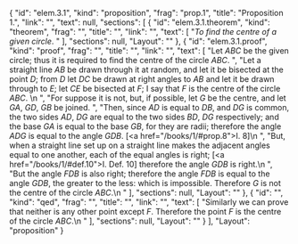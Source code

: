 {
  "id": "elem.3.1",
  "kind": "proposition",
  "frag": "prop.1",
  "title": "Proposition 1.",
  "link": "",
  "text": null,
  "sections": [
    {
      "id": "elem.3.1.theorem",
      "kind": "theorem",
      "frag": "",
      "title": "",
      "link": "",
      "text": [
        "<var>To find the centre of a given circle</var>. "
      ],
      "sections": null,
      "Layout": ""
    },
    {
      "id": "elem.3.1.proof",
      "kind": "proof",
      "frag": "",
      "title": "",
      "link": "",
      "text": [
        "Let <var>ABC</var> be the given circle; thus it is required to find the centre of the circle <var>ABC</var>. ",
        "Let a straight line <var>AB</var> be drawn through it at random, and let it be bisected at the point <var>D</var>; from <var>D</var> let <var>DC</var> be drawn at right angles to <var>AB</var> and let it be drawn through to <var>E</var>; let <var>CE</var> be bisected at <var>F</var>; I say that <var>F</var> is the centre of the circle <var>ABC</var>. \n      ",
        "For suppose it is not, but, if possible, let <var>G</var> be the centre, and let <var>GA</var>, <var>GD</var>, <var>GB</var> be joined. ",
        "Then, since <var>AD</var> is equal to <var>DB</var>, and <var>DG</var> is common, the two sides <var>AD</var>, <var>DG</var> are equal to the two sides <var>BD</var>, <var>DG</var> respectively; and the base <var>GA</var> is equal to the base <var>GB</var>, for they are radii; therefore the angle <var>ADG</var> is equal to the angle <var>GDB</var>. [<a href=\"/books/1/#prop.8\">I. 8</a>]\n      ",
        "But, when a straight line set up on a straight line makes the adjacent angles equal to one another, each of the equal angles is right; [<a href=\"/books/1/#def.10\">I. Def. 10</a>] therefore the angle <var>GDB</var> is right.\n       ",
        "But the angle <var>FDB</var> is also right; therefore the angle <var>FDB</var> is equal to the angle <var>GDB</var>, the greater to the less: which is impossible. Therefore <var>G</var> is not the centre of the circle <var>ABC</var>.\n       "
      ],
      "sections": null,
      "Layout": ""
    },
    {
      "id": "",
      "kind": "qed",
      "frag": "",
      "title": "",
      "link": "",
      "text": [
        "Similarly we can prove that neither is any other point except <var>F</var>. Therefore the point <var>F</var> is the centre of the circle <var>ABC</var>.\n      "
      ],
      "sections": null,
      "Layout": ""
    }
  ],
  "Layout": "proposition"
}
